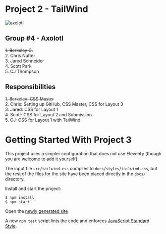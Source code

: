 
# Project 2 - TailWind

![axolotl](https://static.wikia.nocookie.net/minecraft_gamepedia/images/3/39/Blue_Axolotl_JE2.png/revision/latest?cb=20210402204253)

## Group #4 - Axolotl

~~1. Berkeley C.~~\
2. Chris Nutter\
3. Jared Schneider\
4. Scott Park\
5. CJ Thompson

## Responsibilities

~~1. Berkeley: CSS Master~~\
2. Chris: Setting up GitHub, CSS Master, CSS for Layout 3\
3. Jared: CSS for Layout 1\
4. Scott: CSS for Layout 2 and Submission\
5. CJ: CSS for Layout 1 with TailWind

# Getting Started With Project 3

This project uses a simpler configuration that does not use Eleventy
(though you are welcome to add it yourself).

The input file `src/tailwind.css` compiles to `docs/styles/tailwind.css`,
but the rest of the files for the site have been placed directly in the
`docs/` directory.


Install and start the project:

```shell-session
$ npm install
$ npm start

```

Open the [newly generated site](http://localhost:3000/)

A new `npm test` script lints the code and enforces
[JavaScript Standard Style](https://standardjs.com/).
